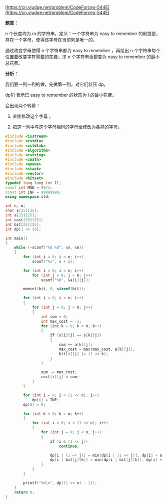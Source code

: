 [https://cn.vjudge.net/problem/CodeForces-544E](https://cn.vjudge.net/problem/CodeForces-544E)

**题意：**

n 个长度均为 m 的字符串。定义：一个字符串为 easy to remember 的前提是，存在一个字母，使得该字母在当前列是唯一的。

通过改变字母使得 n 个字符串都为 easy to remember ，再给出 n 个字符串每个位置要改变字符需要的花费。求 n 个字符串全部变为 easy to remember 的最小总花费。

**分析：**

我们要一列一列的做，先做第一列，对它们状压 dp。

dp[i] 表示已 easy to remember 的状态为 i 的最小花费。

会出现两个转移：

1. 直接修改这个字母；

2. 把这一列中与这个字母相同的字母全修改为各异的字母。

```c++
#include <iostream>
#include <cstdio>
#include <cstdlib>
#include <algorithm>
#include <cstring>
#include <cmath>
#include <queue>
#include <stack>
#include <vector>
#include <bitset>
typedef long long int ll;
const int MOD = 9973;
const int INF = 99999999;
using namespace std;

int n, m;
char s[25][25];
int a[25][25];
int cost[25][25];
int bit[25][25];
int dp[1 << 20];

int main()
{
	while (~scanf("%d %d", &n, &m))
	{
		for (int i = 0; i < n; i++)
			scanf("%s", s + i);

		for (int i = 0; i < n; i++)
			for (int j = 0; j < m; j++)
				scanf("%d", &a[i][j]);

		memset(bit, 0, sizeof(bit));

		for (int i = 0; i < n; i++)
		{
			for (int j = 0; j < m; j++)
			{
				int sum = 0;
				int max_cost = -1;
				for (int k = 0; k < n; k++)
				{
					if (s[i][j] == s[k][j])
					{
						sum += a[k][j];
						max_cost = max(max_cost, a[k][j]);
						bit[i][j] |= (1 << k);
					}
				}

				sum -= max_cost;
				cost[i][j] = sum;
			}
		}

		for (int i = 0; i < (1 << n); i++)
			dp[i] = INF;
		dp[0] = 0;

		for (int k = 0; k < m; k++)
		{
			for (int i = 0; i < (1 << n); i++)
			{
				for (int j = 0; j < n; j++)
				{
					if (i & (1 << j))
						continue;

					dp[i | (1 << j)] = min(dp[i | (1 << j)], dp[i] + a[j][k]);
					dp[i | bit[j][k]] = min(dp[i | bit[j][k]], dp[i] + cost[j][k]);
				}
			}
		}

		printf("%d\n", dp[(1 << n) - 1]);
	}
	return 0;
}
```
